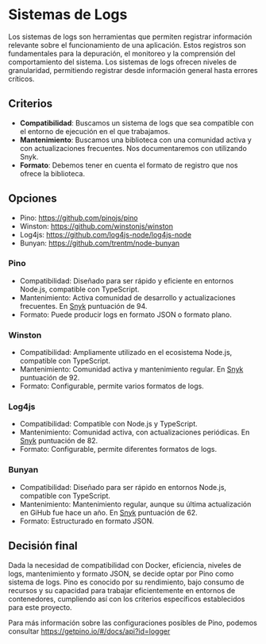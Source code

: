 # Sistemas de Logs
Los sistemas de logs son herramientas que permiten registrar información
relevante sobre el funcionamiento de una aplicación. Estos registros son
fundamentales para la depuración, el monitoreo y la comprensión del
comportamiento del sistema. Los sistemas de logs ofrecen niveles de
granularidad, permitiendo registrar desde información general hasta errores
críticos.

## Criterios
- **Compatibilidad**: Buscamos un sistema de logs que sea compatible con el
entorno de ejecución en el que trabajamos.
- **Mantenimiento**: Buscamos una biblioteca con una comunidad activa y con
actualizaciones frecuentes. Nos documentaremos con utilizando Snyk.
- **Formato**: Debemos tener en cuenta el formato de registro que nos ofrece
la biblioteca.

## Opciones
- Pino: https://github.com/pinojs/pino
- Winston: https://github.com/winstonjs/winston
- Log4js: https://github.com/log4js-node/log4js-node
- Bunyan: https://github.com/trentm/node-bunyan


### Pino
- Compatibilidad: Diseñado para ser rápido y eficiente en entornos Node.js,
compatible con TypeScript.
- Mantenimiento: Activa comunidad de desarrollo y actualizaciones frecuentes.
En [Snyk](https://snyk.io/advisor/npm-package/pino) puntuación de 94.
- Formato: Puede producir logs en formato JSON o formato plano.

### Winston
- Compatibilidad: Ampliamente utilizado en el ecosistema Node.js, compatible
con TypeScript.
- Mantenimiento: Comunidad activa y mantenimiento regular.
En [Snyk](https://snyk.io/advisor/npm-package/winston) puntuación de 92.
- Formato: Configurable, permite varios formatos de logs.

### Log4js
- Compatibilidad: Compatible con Node.js y TypeScript.
- Mantenimiento: Comunidad activa, con actualizaciones periódicas.
En [Snyk](https://snyk.io/advisor/npm-package/log4js) puntuación de 82.
- Formato: Configurable, permite diferentes formatos de logs.

### Bunyan
- Compatibilidad: Diseñado para ser rápido en entornos Node.js, compatible con
TypeScript.
- Mantenimiento: Mantenimiento regular, aunque su última actualización en GiHub
fue hace un año.
En [Snyk](https://snyk.io/advisor/npm-package/bunyan) puntuación de 62.
- Formato: Estructurado en formato JSON.

## Decisión final
Dada la necesidad de compatibilidad con Docker, eficiencia, niveles de logs,
mantenimiento y formato JSON, se decide optar por Pino como sistema de logs.
Pino es conocido por su rendimiento, bajo consumo de recursos y su capacidad
para trabajar eficientemente en entornos de contenedores, cumpliendo así con los
criterios específicos establecidos para este proyecto.

Para más información sobre las configuraciones posibles de Pino, podemos
consultar https://getpino.io/#/docs/api?id=logger